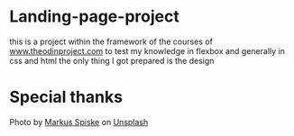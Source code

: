 # Landing-page-project
this is a project within the framework of the courses of www.theodinproject.com to test my knowledge in flexbox and generally in css and html the only thing I got prepared is the design

# Special thanks
Photo by <a href="https://unsplash.com/@markusspiske?utm_content=creditCopyText&utm_medium=referral&utm_source=unsplash">Markus Spiske</a> on <a href="https://unsplash.com/photos/matrix-movie-still-iar-afB0QQw?utm_content=creditCopyText&utm_medium=referral&utm_source=unsplash">Unsplash</a>
  
